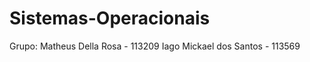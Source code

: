# Sistemas-Operacionais

Grupo: 
    Matheus Della Rosa - 113209
    Iago Mickael dos Santos - 113569


